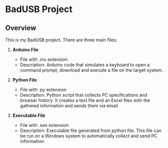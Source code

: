 # BadUSB Project

## Overview

This is my BadUSB project. There are three main files:

1. **Arduino File**
   - File with .ino extension
   - Description: Arduino code that simulates a keyboard to open a command prompt, download and execute a file on the target system.

2. **Python File**
   - File with .py extension
   - Description: Python script that collects PC specifications and browser history. It creates a text file and an Excel files with the gathered information and sends them via email.

3. **Executable File**
   - File with .exe extension
   - Description: Executable file generated from python file. This file can be run on a Windows system to automatically collect and send PC information.

